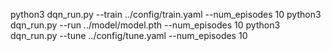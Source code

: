 python3 dqn_run.py --train ../config/train.yaml --num_episodes 10
python3 dqn_run.py --run ../model/model.pth --num_episodes 10
python3 dqn_run.py --tune ../config/tune.yaml --num_episodes 10
